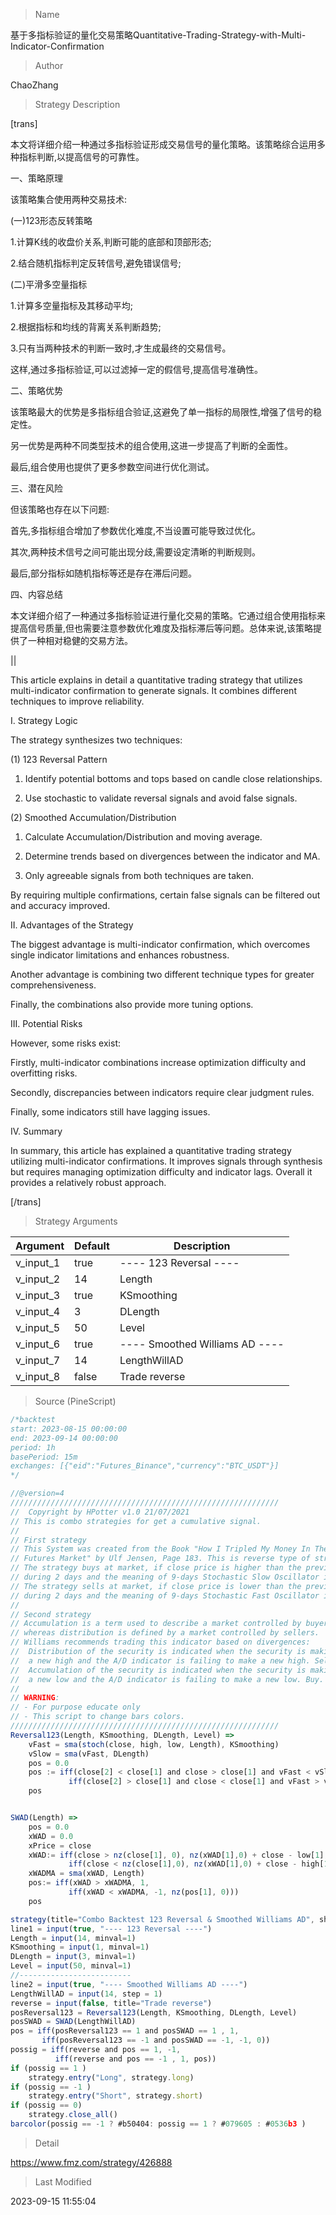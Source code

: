 
> Name

基于多指标验证的量化交易策略Quantitative-Trading-Strategy-with-Multi-Indicator-Confirmation

> Author

ChaoZhang

> Strategy Description


[trans]

本文将详细介绍一种通过多指标验证形成交易信号的量化策略。该策略综合运用多种指标判断,以提高信号的可靠性。

一、策略原理

该策略集合使用两种交易技术:

(一)123形态反转策略

1.计算K线的收盘价关系,判断可能的底部和顶部形态;

2.结合随机指标判定反转信号,避免错误信号;

(二)平滑多空量指标

1.计算多空量指标及其移动平均; 

2.根据指标和均线的背离关系判断趋势;

3.只有当两种技术的判断一致时,才生成最终的交易信号。

这样,通过多指标验证,可以过滤掉一定的假信号,提高信号准确性。

二、策略优势

该策略最大的优势是多指标组合验证,这避免了单一指标的局限性,增强了信号的稳定性。

另一优势是两种不同类型技术的组合使用,这进一步提高了判断的全面性。

最后,组合使用也提供了更多参数空间进行优化测试。

三、潜在风险

但该策略也存在以下问题:

首先,多指标组合增加了参数优化难度,不当设置可能导致过优化。

其次,两种技术信号之间可能出现分歧,需要设定清晰的判断规则。

最后,部分指标如随机指标等还是存在滞后问题。

四、内容总结

本文详细介绍了一种通过多指标验证进行量化交易的策略。它通过组合使用指标来提高信号质量,但也需要注意参数优化难度及指标滞后等问题。总体来说,该策略提供了一种相对稳健的交易方法。

||

This article explains in detail a quantitative trading strategy that utilizes multi-indicator confirmation to generate signals. It combines different techniques to improve reliability.

I. Strategy Logic

The strategy synthesizes two techniques:

(1) 123 Reversal Pattern

1. Identify potential bottoms and tops based on candle close relationships.

2. Use stochastic to validate reversal signals and avoid false signals.

(2) Smoothed Accumulation/Distribution 

1. Calculate Accumulation/Distribution and moving average.

2. Determine trends based on divergences between the indicator and MA.

3. Only agreeable signals from both techniques are taken.

By requiring multiple confirmations, certain false signals can be filtered out and accuracy improved.

II. Advantages of the Strategy

The biggest advantage is multi-indicator confirmation, which overcomes single indicator limitations and enhances robustness.

Another advantage is combining two different technique types for greater comprehensiveness.

Finally, the combinations also provide more tuning options.

III. Potential Risks

However, some risks exist:

Firstly, multi-indicator combinations increase optimization difficulty and overfitting risks.

Secondly, discrepancies between indicators require clear judgment rules.

Finally, some indicators still have lagging issues.

IV. Summary

In summary, this article has explained a quantitative trading strategy utilizing multi-indicator confirmations. It improves signals through synthesis but requires managing optimization difficulty and indicator lags. Overall it provides a relatively robust approach.

[/trans]

> Strategy Arguments



|Argument|Default|Description|
|----|----|----|
|v_input_1|true|---- 123 Reversal ----|
|v_input_2|14|Length|
|v_input_3|true|KSmoothing|
|v_input_4|3|DLength|
|v_input_5|50|Level|
|v_input_6|true|---- Smoothed Williams AD ----|
|v_input_7|14|LengthWillAD|
|v_input_8|false|Trade reverse|


> Source (PineScript)

``` javascript
/*backtest
start: 2023-08-15 00:00:00
end: 2023-09-14 00:00:00
period: 1h
basePeriod: 15m
exchanges: [{"eid":"Futures_Binance","currency":"BTC_USDT"}]
*/

//@version=4
////////////////////////////////////////////////////////////
//  Copyright by HPotter v1.0 21/07/2021
// This is combo strategies for get a cumulative signal. 
//
// First strategy
// This System was created from the Book "How I Tripled My Money In The 
// Futures Market" by Ulf Jensen, Page 183. This is reverse type of strategies.
// The strategy buys at market, if close price is higher than the previous close 
// during 2 days and the meaning of 9-days Stochastic Slow Oscillator is lower than 50. 
// The strategy sells at market, if close price is lower than the previous close price 
// during 2 days and the meaning of 9-days Stochastic Fast Oscillator is higher than 50.
//
// Second strategy
// Accumulation is a term used to describe a market controlled by buyers;
// whereas distribution is defined by a market controlled by sellers.
// Williams recommends trading this indicator based on divergences:
//  Distribution of the security is indicated when the security is making 
//  a new high and the A/D indicator is failing to make a new high. Sell.
//  Accumulation of the security is indicated when the security is making 
//  a new low and the A/D indicator is failing to make a new low. Buy. 
//
// WARNING:
// - For purpose educate only
// - This script to change bars colors.
////////////////////////////////////////////////////////////
Reversal123(Length, KSmoothing, DLength, Level) =>
    vFast = sma(stoch(close, high, low, Length), KSmoothing) 
    vSlow = sma(vFast, DLength)
    pos = 0.0
    pos := iff(close[2] < close[1] and close > close[1] and vFast < vSlow and vFast > Level, 1,
	         iff(close[2] > close[1] and close < close[1] and vFast > vSlow and vFast < Level, -1, nz(pos[1], 0))) 
	pos


SWAD(Length) =>
    pos = 0.0
    xWAD = 0.0
    xPrice = close
    xWAD:= iff(close > nz(close[1], 0), nz(xWAD[1],0) + close - low[1], 
             iff(close < nz(close[1],0), nz(xWAD[1],0) + close - high[1],0))
    xWADMA = sma(xWAD, Length)
    pos:= iff(xWAD > xWADMA, 1,
             iff(xWAD < xWADMA, -1, nz(pos[1], 0))) 
    pos

strategy(title="Combo Backtest 123 Reversal & Smoothed Williams AD", shorttitle="Combo", overlay = true)
line1 = input(true, "---- 123 Reversal ----")
Length = input(14, minval=1)
KSmoothing = input(1, minval=1)
DLength = input(3, minval=1)
Level = input(50, minval=1)
//-------------------------
line2 = input(true, "---- Smoothed Williams AD ----")
LengthWillAD = input(14, step = 1)
reverse = input(false, title="Trade reverse")
posReversal123 = Reversal123(Length, KSmoothing, DLength, Level)
posSWAD = SWAD(LengthWillAD)
pos = iff(posReversal123 == 1 and posSWAD == 1 , 1,
	   iff(posReversal123 == -1 and posSWAD == -1, -1, 0)) 
possig = iff(reverse and pos == 1, -1,
          iff(reverse and pos == -1 , 1, pos))	   
if (possig == 1 ) 
    strategy.entry("Long", strategy.long)
if (possig == -1 )
    strategy.entry("Short", strategy.short)	 
if (possig == 0) 
    strategy.close_all()
barcolor(possig == -1 ? #b50404: possig == 1 ? #079605 : #0536b3 )
```

> Detail

https://www.fmz.com/strategy/426888

> Last Modified

2023-09-15 11:55:04

